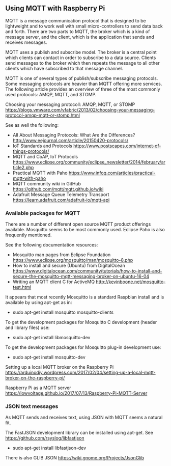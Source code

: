 ## Using MQTT with Raspberry Pi

MQTT is a message communication protocol that is designed to be lightweight and
to work well with small micro-controllers to send data back and forth. There are
two parts to MQTT, the broker which is a kind of message server, and the client,
which is the application that sends and receives messages.

MQTT uses a publish and subscribe model. The broker is a central point which clients
can contact in order to subscribe to a data source. Clients send messages to the broker
which then repeats the message to all other clients which have subscribed to that
message channel.

MQTT is one of several types of publish/subscribe messaging protocols. Some messaging
protocols are heavier than MQTT offering more services. The following article provides
an overview of three of the most commonly used protocols: AMQP, MQTT, and STOMP.

Choosing your messaging protocoll: AMQP, MQTT, or STOMP
https://blogs.vmware.com/vfabric/2013/02/choosing-your-messaging-protocol-amqp-mqtt-or-stomp.html

See as well the following:

 - All About Messaging Protocols: What Are the Differences? http://www.eejournal.com/article/20150420-protocols/
 - IoT Standards and Protocols https://www.postscapes.com/internet-of-things-protocols/
 - MQTT and CoAP, IoT Protocols https://www.eclipse.org/community/eclipse_newsletter/2014/february/article2.php
 - Practical MQTT with Paho https://www.infoq.com/articles/practical-mqtt-with-paho
 - MQTT community wiki in GitHub https://github.com/mqtt/mqtt.github.io/wiki
 - Adafruit Message Queue Telemetry Transport https://learn.adafruit.com/adafruit-io/mqtt-api

### Available packages for MQTT

There are a number of different open source MQTT product offerings available. Mosquitto seems to be most
commonly used. Eclipse Paho is also frequently mentioned.

See the following documentation resources:
 - Mosquitto man pages from Eclipse Foundation https://www.eclipse.org/mosquitto/man/mosquitto-8.php
 - How to install and secure (Ubuntu) from DigitalOcean https://www.digitalocean.com/community/tutorials/how-to-install-and-secure-the-mosquitto-mqtt-messaging-broker-on-ubuntu-16-04
 - Writing an MQTT client C for ActiveMQ http://kevinboone.net/mosquitto-test.html
 
It appears that most recently Mosquitto is a standard Raspbian install and is available
by using apt-get as in:

 - sudo apt-get install mosquitto mosquitto-clients

To get the development packages for Mosquitto C development (header and library files) use:

 - sudo apt-get install libmosquitto-dev

To get the development packages for Mosquitto plug-in development use:

 - sudo apt-get install mosquitto-dev

Setting up a local MQTT broker on the Raspberry Pi https://arduinodiy.wordpress.com/2017/02/04/setting-up-a-local-mqtt-broker-on-the-raspberry-pi/

Raspberry Pi as a MQTT server https://lowvoltage.github.io/2017/07/13/Raspberry-Pi-MQTT-Server

### JSON text messages

As MQTT sends and receives text, using JSON with MQTT seems a natural fit.

The FastJSON development library can be installed using apt-get. See https://github.com/rsyslog/libfastjson

 - sudo apt-get install libfastjson-dev

There is also GLIB JSON https://wiki.gnome.org/Projects/JsonGlib
